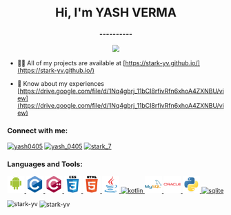 <h1 align="center">Hi, I'm YASH VERMA</h1>
<h3 align="center">----------</h3>

<p align="center">
  <img width=800 src="https://github-profile-trophy.vercel.app/?username=STARK-yv&column=7&theme=gruvbox&no-frame=true"/>
  </p>

- 👨‍💻 All of my projects are available at [https://stark-yv.github.io/](https://stark-yv.github.io/)

- 📄 Know about my experiences [https://drive.google.com/file/d/1Nq4gbrj_11bCI8rfivRfn6xhoA4ZXNBU/view](https://drive.google.com/file/d/1Nq4gbrj_11bCI8rfivRfn6xhoA4ZXNBU/view)


<h3 align="left">Connect with me:</h3>
<p align="left">
<a href="https://linkedin.com/in/yash0405" target="blank"><img align="center" src="https://cdn.jsdelivr.net/npm/simple-icons@3.0.1/icons/linkedin.svg" alt="yash0405" height="30" width="40" /></a>
<a href="https://instagram.com/yash_0405" target="blank"><img align="center" src="https://cdn.jsdelivr.net/npm/simple-icons@3.0.1/icons/instagram.svg" alt="yash_0405" height="30" width="40" /></a>
<a href="https://www.hackerearth.com/stark_7" target="blank"><img align="center" src="https://cdn.jsdelivr.net/npm/simple-icons@3.0.1/icons/hackerearth.svg" alt="stark_7" height="30" width="40" /></a>
</p>

<h3 align="left">Languages and Tools:</h3>
<p align="left"> <a href="https://developer.android.com" target="_blank"> <img src="https://raw.githubusercontent.com/devicons/devicon/master/icons/android/android-original-wordmark.svg" alt="android" width="40" height="40"/> </a> <a href="https://www.cprogramming.com/" target="_blank"> <img src="https://raw.githubusercontent.com/devicons/devicon/master/icons/c/c-original.svg" alt="c" width="40" height="40"/> </a> <a href="https://www.w3schools.com/cpp/" target="_blank"> <img src="https://raw.githubusercontent.com/devicons/devicon/master/icons/cplusplus/cplusplus-original.svg" alt="cplusplus" width="40" height="40"/> </a> <a href="https://www.w3schools.com/css/" target="_blank"> <img src="https://raw.githubusercontent.com/devicons/devicon/master/icons/css3/css3-original-wordmark.svg" alt="css3" width="40" height="40"/> </a> <a href="https://www.w3.org/html/" target="_blank"> <img src="https://raw.githubusercontent.com/devicons/devicon/master/icons/html5/html5-original-wordmark.svg" alt="html5" width="40" height="40"/> </a> <a href="https://www.java.com" target="_blank"> <img src="https://raw.githubusercontent.com/devicons/devicon/master/icons/java/java-original.svg" alt="java" width="40" height="40"/> </a> <a href="https://kotlinlang.org" target="_blank"> <img src="https://www.vectorlogo.zone/logos/kotlinlang/kotlinlang-icon.svg" alt="kotlin" width="40" height="40"/> </a> <a href="https://www.mysql.com/" target="_blank"> <img src="https://raw.githubusercontent.com/devicons/devicon/master/icons/mysql/mysql-original-wordmark.svg" alt="mysql" width="40" height="40"/> </a> <a href="https://www.oracle.com/" target="_blank"> <img src="https://raw.githubusercontent.com/devicons/devicon/master/icons/oracle/oracle-original.svg" alt="oracle" width="40" height="40"/> </a> <a href="https://www.python.org" target="_blank"> <img src="https://raw.githubusercontent.com/devicons/devicon/master/icons/python/python-original.svg" alt="python" width="40" height="40"/> </a> <a href="https://www.sqlite.org/" target="_blank"> <img src="https://www.vectorlogo.zone/logos/sqlite/sqlite-icon.svg" alt="sqlite" width="40" height="40"/> </a> </p>

<p><img align="left" src="https://github-readme-stats.vercel.app/api/top-langs?username=stark-yv&show_icons=true&locale=en&layout=compact" alt="stark-yv" /></p>

<p>&nbsp;<img align="center" src="https://github-readme-stats.vercel.app/api?username=stark-yv&show_icons=true&locale=en" alt="stark-yv" /></p>

